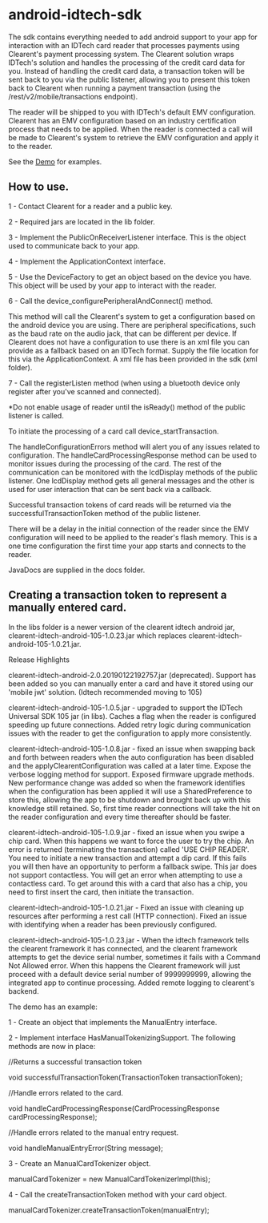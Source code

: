# android-idtech-sdk

The sdk contains everything needed to add android support to your app for interaction with an IDTech card reader that processes payments using Clearent's payment processing system. The Clearent solution wraps IDTech's solution and handles the processing of the credit card data for you. Instead of handling the credit card data, a transaction token will be sent back to you via the public listener, allowing you to present this token back to Clearent when running a payment transaction (using the /rest/v2/mobile/transactions endpoint).

The reader will be shipped to you with IDTech's default EMV configuration. Clearent has an EMV configuration based on an industry certification process that needs to be applied. When the reader is connected a call will be made to Clearent's system to retrieve the EMV configuration and apply it to the reader.

See the <a href="https://github.com/clearent/Android_IDTech_VP3300_Demo" target="_blank">Demo</a> for examples.

## How to use.
1 - Contact Clearent for a reader and a public key.

2 - Required jars are located in the lib folder.

3 - Implement the PublicOnReceiverListener interface. This is the object used to communicate back to your app.

4 - Implement the ApplicationContext interface.

5 - Use the DeviceFactory to get an object based on the device you have. This object will be used by your app to interact with the reader.

6 - Call the device_configurePeripheralAndConnect() method.

  This method will call the Clearent's system to get a configuration based on the android device you are using. There are peripheral specifications, such as the baud rate on the audio jack, that can be different per device. If Clearent does not have a configuration to use there is an xml file you can provide as a fallback based on an IDTech format. Supply the file location for this via the ApplicationContext.
  A xml file has been provided in the sdk (xml folder).

7 - Call the registerListen method (when using a bluetooth device only register after you've scanned and connected).

*Do not enable usage of reader until the isReady() method of the public listener is called.

To initiate the processing of a card call device_startTransaction.

The handleConfigurationErrors method will alert you of any issues related to configuration. The handleCardProcessingResponse method can be used to monitor issues during the processing of the card. The rest of the communication can be monitored with the lcdDisplay methods of the public listener. One lcdDisplay method gets all general messages and the other is used for user interaction that can be sent back via a callback.

Successful transaction tokens of card reads will be returned via the successfulTransactionToken method of the public listener.

There will be a delay in the initial connection of the reader since the EMV configuration will need to be applied to the reader's flash memory. This is a one time configuration the first time your app starts and connects to the reader.

JavaDocs are supplied in the docs folder.

## Creating a transaction token to represent a manually entered card.

In the libs folder is a newer version of the clearent idtech android jar, clearent-idtech-android-105-1.0.23.jar which replaces clearent-idtech-android-105-1.0.21.jar.

Release Highlights

clearent-idtech-android-2.0.20190122192757.jar (deprecated). Support has been added so you can manually enter a card and have it stored using our 'mobile jwt' solution. (Idtech recommended moving to 105)

clearent-idtech-android-105-1.0.5.jar - upgraded to support the IDTech Universal SDK 105 jar (in libs). Caches a flag when the reader is configured speeding up future connections. Added retry logic during communication issues with the reader to get the configuration to apply more consistently.

clearent-idtech-android-105-1.0.8.jar - fixed an issue when swapping back and forth between readers when the auto configuration has been disabled and the applyClearentConfiguration was called at a later time. Expose the verbose logging method for support.
Exposed firmware upgrade methods. New performance change was added so when the framework identifies when the configuration has been applied it will use a SharedPreference to store this, allowing the app to be shutdown and brought back up with this knowledge still retained. So, first time reader connections will take the hit on the reader configuration and every time thereafter should be faster.

clearent-idtech-android-105-1.0.9.jar - fixed an issue when you swipe a chip card. When this happens we want to force the user to try the chip. An error is returned (terminating the transaction) called 'USE CHIP READER'. You need to initiate a new transaction and attempt a dip card. If this fails you will then have an opportunity to perform a fallback swipe. This jar does not support contactless. You will get an error when attempting to use a contactless card. To get around this with a card that also has a chip, you need to first insert the card, then initiate the transaction.

clearent-idtech-android-105-1.0.21.jar - Fixed an issue with cleaning up resources after performing a rest call (HTTP connection). Fixed an issue with identifying when a reader has been previously configured.  

clearent-idtech-android-105-1.0.23.jar - When the idtech framework tells the clearent framework it has connected, and the clearent framework attempts to get the device serial number, sometimes it fails with a Command Not Allowed error. When this happens the Clearent framework will just proceed with a default device serial number of 9999999999, allowing the integrated app to continue processing. Added remote logging to clearent's backend.


The demo has an example:

1 - Create an object that implements the ManualEntry interface.

2 - Implement interface HasManualTokenizingSupport. The following methods are now in place:

//Returns a successful transaction token

void successfulTransactionToken(TransactionToken transactionToken);

//Handle errors related to the card.

void handleCardProcessingResponse(CardProcessingResponse cardProcessingResponse);

//Handle errors related to the manual entry request.

void handleManualEntryError(String message);

3 - Create an ManualCardTokenizer object.

manualCardTokenizer = new ManualCardTokenizerImpl(this);

4 - Call the createTransactionToken method with your card object.

 manualCardTokenizer.createTransactionToken(manualEntry);
